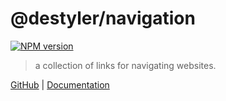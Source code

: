 # @destyler/navigation

[![NPM version](https://img.shields.io/npm/v/@destyler/navigation?color=a1b858&navigation=)](https://www.npmjs.com/package/@destyler/navigation)

> a collection of links for navigating websites.

[GitHub](https://github.com/destyler/destyler) | [Documentation](https://destyler-dev.zeabur.app/)
